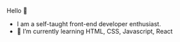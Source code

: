 Hello 👋 
- I am a self-taught front-end developer enthusiast.
- 🎯 I’m currently learning HTML, CSS, Javascript, React
 

<!---
LucianFE/LucianFE is a ✨ special ✨ repository because its `README.md` (this file) appears on your GitHub profile.
You can click the Preview link to take a look at your changes.
--->
